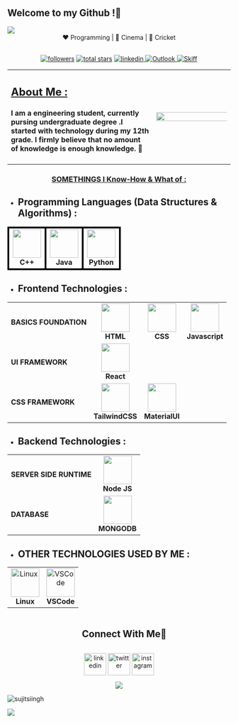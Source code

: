 <h2>Welcome to my Github !👋</h2>
<img src="https://user-images.githubusercontent.com/73097560/115834477-dbab4500-a447-11eb-908a-139a6edaec5c.gif">
<div align="center">
    ❤️ Programming | 🖤 Cinema | 💙 Cricket
</div>
<br />
<p align="center">
        <a href="https://github.com/sujitsiingh?tab=followers">
         <img alt="followers" title="Follow me on Github" src="https://custom-icon-badges.demolab.com/github/followers/sujitsiingh?color=236ad3&labelColor=1155ba&style=for-the-badge&logo=person-add&label=Follow&logoColor=white"/></a>
        <a href="https://github.com/sujitsiingh?tab=repositories&sort=stargazers">
         <img alt="total stars" title="Total stars on GitHub" src="https://custom-icon-badges.demolab.com/github/stars/sujitsiingh?color=55960c&style=for-the-badge&labelColor=488207&logo=star"/></a>
        <a href="http://www.linkedin.com/in/sujit-singh-">
         <img alt="linkedin" title="Follow me on LinkedIn" src="https://img.shields.io/badge/linkedin-%230077B5.svg?style=for-the-badge&logo=linkedin&logoColor=white">
        </a>
        <a href="mailto:sujitksingh4710@gmail.com">
         <img alt="Outlook" title="Email on Outlook" src="https://img.shields.io/badge/Microsoft_Outlook-0078D4?style=for-the-badge&logo=microsoft-outlook&logoColor=white">
        </a>
        <a href="mailto:sujitsiingh.github@skiff.com">
         <img alt="Skiff" title="Email to skiff" src="https://img.shields.io/badge/Gmail-D14836?style=for-the-badge&logo=gmail&logoColor=white">
        </a>
</p>

<table>
<tr>
    <td width="65%">
                            <b>
                                <u><h2> About Me :</h2> </u>
                            </b>
                    <h4>
                    I am a engineering student, currently pursing undergraduate degree .I started with technology during my 12th grade.
                     I firmly believe that <b>no amount of knowledge is enough knowledge</b>. 🧠
                    </h4>
    </td>
    <td width="35%">
        <img align="right" src='https://64.media.tumblr.com/e1e8233fe28f4b71b0fb980dd16f44e7/7ad6e582a05cd4ce-39/s1280x1920/fe591cc780748d4ad6a5e975bdc2c7f2e96a838a.jpg' height="180%" width="250%" >
    </td>
</tr>
</table>

<div align="center">
        <u><h3> SOMETHINGS I Know-How & What of : </h3></u> 
</div>

- ## **Programming Languages (Data Structures & Algorithms)** : 

<div align="center">
<table>
<tr>
    <td align="center" style="border: 4px solid black;">
        <img height="64px" width="64px" src="https://isocpp.org/assets/images/cpp_logo.png"><br>
        <span><strong>C++</strong></span>
    </td>
    <td align="center" style="border: 4px solid black;">
        <img height="64px" width="64px" src="https://cdn.svgporn.com/logos/java.svg"><br>
        <span><strong>Java</strong></span>
    </td>
    <td align="center" style="border: 4px solid black;">
        <img height="64px" width="64px" src="https://cdn.svgporn.com/logos/python.svg"><br>
        <span><strong>Python</strong></span>
    </td>
</tr>
</table>
</div>


- ## **Frontend Technologies** : 

<div align="center">
<table>
<tr>
    <td align="left">
        <span><strong>BASICS FOUNDATION</strong><span>
    </td>
    <td align="center">
        <img height="64px" width="64px" src="https://cdn.svgporn.com/logos/html-5.svg"><br>
        <span><strong>HTML</strong></span>
    </td>
    <td align="center">
        <img height="64px" width="64px" src="https://cdn.svgporn.com/logos/css-3.svg"><br>
        <span><strong>CSS</strong></span>
    </td>
    <td align="center">
        <img height="64px" width="64px" src="https://cdn.svgporn.com/logos/javascript.svg"><br>
        <span><strong>Javascript</strong></span>
    </td>
</tr>
<!-- <tr>
    <td align="left">
        <span><strong>ADDITIONAL</strong></span>
    </td>
    <td align="center">
        <img height="64px" width="64px" src="https://cdn.svgporn.com/logos/typescript-icon.svg"><br>
        <span><strong>Typescript</strong></span>
    </td>
</tr> -->
<tr>
    <td align="left">
        <span><strong>UI FRAMEWORK</strong></span>
    </td>
    <td align="center">
        <img height="64px" width="64px" src="https://cdn.svgporn.com/logos/react.svg"><br>
        <span><strong>React</strong></span>
    </td>
    <!-- <td align="center">
        <img height="64px" width="64px" src="https://cdn.svgporn.com/logos/nextjs-icon.svg"><br>
        <span><strong>Next JS</strong></span>
    </td> -->
</tr>
<tr>
    <td align="left">
        <span><strong>CSS FRAMEWORK</strong></span>
    </td>
<!--     <td align="center">
        <img height="64px" width="64px" src="https://cdn.svgporn.com/logos/bootstrap.svg"><br>
        <span><strong>Bootstrap</strong></span>
    </td> -->
    <td align="center">
        <img height="64px" width="64px" src="https://cdn.svgporn.com/logos/tailwindcss-icon.svg"><br>
        <span><strong>TailwindCSS</strong></span>
    </td>
    <!-- <td align="center">
        <img height="64px" width="64px" src="https://cdn.svgporn.com/logos/daisyUI.svg"><br>
        <span><strong>DaisyUI</strong></span>
    </td> -->
    <td align="center">
        <img height="64px" width="64px" src="https://cdn.svgporn.com/logos/material-ui.svg"><br>
        <span><strong>MaterialUI</strong></span>
    </td>
</tr>
<!-- <tr>
    <td align="left">
        <span><strong>STATE MANAGEMENT</strong></span>
    </td>
    <td align="center">
        <img height="64px" width="64px" src="https://cdn.svgporn.com/logos/redux.svg"><br>
        <span><strong>Redux</strong></span>
    </td>
</tr> -->
</table>
</div>

* ## **Backend Technologies** : 

<div align="center">
<table>
<tr>
    <td align="left">
        <span><strong>SERVER SIDE RUNTIME</strong></span>
    </td>
    <td align="center">
        <img height="64px" width="64px" src="https://cdn.svgporn.com/logos/nodejs-icon.svg"><br>
        <span><strong>Node JS</strong></span>
    </td>
</tr>
<tr>
    <td align="left">
        <span><strong>DATABASE</strong><span>
    </td>
    <td align="center">
        <img height="64px" width="64px" src="https://cdn.svgporn.com/logos/mongodb-icon.svg"><br>
        <span><strong>MONGODB</strong></span>
    </td>
    <!-- <td align="center">
        <img height="64px" width="64px" src="https://cdn.svgporn.com/logos/mysql.svg"><br>
        <span><strong>MYSQL</strong></span>
    </td>
    <td align="center">
        <img height="64px" width="64px" src="https://cdn.svgporn.com/logos/prisma.svg"><br>
        <span><strong>PRISMA</strong></span>
    </td> -->
</tr>
</table>
</div>


* ## **OTHER TECHNOLOGIES USED BY ME** : 

<div align="center">
<table>
<tr>
    <!-- <td align="center">
        <img height="64px" width="64px" alt="Obsidian" src="https://cdn.svgporn.com/logos/obsidian-icon.svg"><br>
        <span><strong>Obsidian</strong></span>
    </td>
    <td align="center">
        <img height="64px" width="64px" alt="Firefox" src="https://cdn.svgporn.com/logos/firefox.svg"><br>
        <span><strong>Firefox</strong></span>
    </td> -->
    <td align="center">
        <img height="64px" width="64px" alt="Linux" src="https://cdn.svgporn.com/logos/linux-tux.svg"><br>
        <span><strong>Linux</strong></span>
    </td>
    <td align="center">
        <img height="64px" width="64px" alt="VSCode" src="https://cdn.svgporn.com/logos/visual-studio-code.svg"><br>
        <span><strong>VSCode</strong></span>
    </td>
    <!-- <td align="center">
        <img height="64px" width="64px" alt="Visual Studio" src="https://cdn.svgporn.com/logos/visual-studio.svg"><br>
        <span><strong>VISUAL<br>STUDIO</strong></span>
    </td> -->
    <!-- <td align="center">
        <img height="64px" width="64px" alt="Tor" src="https://cdn.svgporn.com/logos/tor-browser.svg"><br>
        <span><strong>Tor</strong></span>
    </td> -->
</tr>
</table>
</div>

<!-- * ## **Competitive Coding Handles**: -->

<!-- Connect with me -->
<!--h2 without bottom border-->
<div id="user-content-toc">
  <ul align="center">
    <summary><h2 style="display: inline-block">Connect With Me🤝</h2></summary>
  </ul>
</div>

<!--icons and links-->
<p align="center">
<a href="https://www.linkedin.com/in/sujit-singh-76666b236" target="blank"><img align="center" src="https://user-images.githubusercontent.com/88904952/234979284-68c11d7f-1acc-4f0c-ac78-044e1037d7b0.png" alt="linkedin" height="50" width="50" /></a>
<a href="https://twitter.com/sujitksiingh?t=PaL3Nzpi4afcnjVn3Y-UYA&s=09" target="blank"><img align="center" src="https://user-images.githubusercontent.com/88904952/234980676-61bfb021-ecc8-48f7-88e6-34c1b06c4a58.png" alt="twitter" height="50" width="50" /></a> 
<a href="https://instagram.com/sujitsiingh?igshid=YmMyMTA2M2Y=" target="blank"><img align="center" src="https://user-images.githubusercontent.com/88904952/234981169-2dd1e58f-4b7e-468c-8213-034ba62156c3.png" alt="instagram" height="50" width="50" /></a>
  
</p>


<!--profile visit count-->
<div align="center">
  
[![](https://visitcount.itsvg.in/api?id=Xaid-vfx&icon=3&color=6)](https://visitcount.itsvg.in)
  
</div>


![sujitsiingh](https://img.shields.io/badge/-⭐%20From%20sujitsiingh-337AB7?&style=for-the-badge)

<img src="https://user-images.githubusercontent.com/73097560/115834477-dbab4500-a447-11eb-908a-139a6edaec5c.gif">
